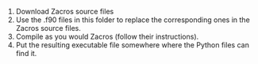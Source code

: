 1. Download Zacros source files
2. Use the .f90 files in this folder to replace the corresponding ones in the Zacros source files.
3. Compile as you would Zacros (follow their instructions).
4. Put the resulting executable file somewhere where the Python files can find it.